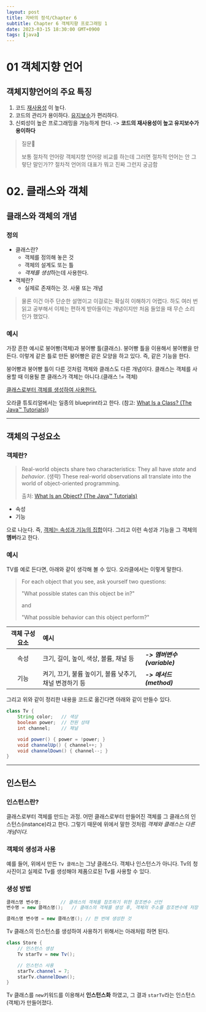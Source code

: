 ```yaml
---
layout: post
title: 자바의 정석/Chapter 6
subtitle: Chapter 6 객체지향 프로그래밍 1
date: 2023-03-15 18:30:00 GMT+0900
tags: [java]
---
```


# 01 객체지향 언어
## 객체지향언어의 주요 특징
1. 코드 <u>재사용성</u> 이 높다.
2. 코드의 관리가 용이하다. <u>유지보수</u>가 편리하다.
3. 신뢰성이 높은 프로그래밍을 가능하게 한다.
-> **코드의 재사용성이 높고 유지보수가 용이하다**

> 질문🤔
> 
> 보통 절차적 언어랑 객체지향 언어랑 비교를 하는데 그러면 절차적 언어는 안 그렇단 말인가?? 절차적 언어의 대표가 뭐고 진짜 그런지 궁금함

# 02. 클래스와 객체
## 클래스와 객체의 개념
### 정의
- 클래스란?
	- 객체를 정의해 놓은 것
	- 객체의 설계도 또는 틀
	- *객체를 생성*하는데 사용한다.
- 객체란?
	- 실제로 존재하는 것. 사물 또는 개념

> 물론 이건 아주 단순한 설명이고 이걸로는 확실히 이해하기 어렵다. 하도 여러 번 읽고 공부해서 이제는 편하게 받아들이는 개념이지만 처음 들었을 때 무슨 소리인가 했었다.

### 예시
가장 흔한 예시로 붕어빵(객체)과 붕어빵 틀(클래스). 붕어빵 틀을 이용해서 붕어빵을 만든다. 이렇게 같은 틀로 만든 붕어빵은 같은 모양을 하고 있다. 즉, 같은 기능을 한다.

붕어빵과 붕어빵 틀이 다른 것처럼 객체와 클래스도 다른 개념이다. 클래스는 객체를 사용할 때 이용될 뿐 클래스가 객체는 아니다.(클래스 != 객체) 

<u>클래스로부터 객체를 생성하여 사용한다.</u>

오라클 튜토리얼에서는 일종의 blueprint라고 한다. (참고: [What Is a Class? (The Java™ Tutorials)](https://docs.oracle.com/javase/tutorial/java/concepts/class.html)) 

---

## 객체의 구성요소
### 객체란?
> Real-world objects share two characteristics: They all have *state* and *behavior*. (생략) These real-world observations all translate into the world of object-oriented programming.
> 
> 출처:  [What Is an Object? (The Java™ Tutorials)](https://docs.oracle.com/javase/tutorial/java/concepts/object.html)

- 속성
- 기능

으로 나눈다. 즉, <u>객체는 속성과 기능의 집합</u>이다. 그리고 이런 속성과 기능을 그 객체의 **멤버**라고 한다.

### 예시
TV를 예로 든다면, 아래와 같이 생각해 볼 수 있다. 오라클에서는 이렇게 말한다.

> For each object that you see, ask yourself two questions: 
> 
> "What possible states can this object be in?"
> 
> and
> 
> "What possible behavior can this object perform?"

| 객체 구성 요소 | 예시 | |
|:---------------:|:-----------|:-----------|
| 속성 | 크기, 길이, 높이, 색상, 볼륨, 채널 등 | ***-> 멤버변수(variable)*** |
| 기능 | 켜기, 끄기, 불륨 높이기, 볼륨 낮추기, 채널 변경하기 등 | ***-> 메서드(method)*** |

그리고 위와 같이 정리한 내용을 코드로 옮긴다면 아래와 같이 만들수 있다.

~~~ java
class Tv {
	String color;	// 색상
	boolean power;	// 전원 상태
	int channel;	// 채널

	void power() { power = !power; }
	void channelUp() { channel++; }
	void channelDown() { channel--; }
}
~~~

---

## 인스턴스
### 인스턴스란?
클래스로부터 객체를 만드는 과정. 어떤 클래스로부터 만들어진 객체를 그 클래스의 인스턴스(instance)라고 한다. 그렇기 때문에 위에서 말한 것처럼 *객체와 클래스는 다른 개념이다.*

### 객체의 생성과 사용
예를 들어, 위에서 만든 `Tv 클래스`는 그냥 클래스다. 객체나 인스턴스가 아니다. Tv의 청사진이고 실제로 Tv를 생성해야 제품으로된 Tv를 사용할 수 있다.

### 생성 방법
``` java
클래스명 변수명;		// 클래스의 객체를 참조하기 위한 참조변수 선언
변수명 = new 클래스명();	// 클래스의 객체를 생성 후, 객체의 주소를 참조변수에 저장

클래스명 변수명 = new 클래스명(); // 한 번에 생성한 것
```
Tv 클래스의 인스턴스를 생성하여 사용하기 위해서는 아래처럼 하면 된다.
~~~ java
class Store {
	// 인스턴스 생성
	Tv starTv = new Tv();

	// 인스턴스 사용
	starTv.channel = 7;
	starTv.channelDown();
}
~~~

Tv 클래스를 `new`키워드를 이용해서 **인스턴스화** 하였고, 그 결과 `starTv`라는 인스턴스(객체)가 만들어졌다.